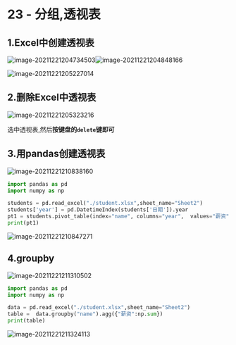 # 23 - 分组,透视表
##  1.Excel中创建透视表

![image-20211221204734503](https://markdown-1301532546.cos.ap-guangzhou.myqcloud.com/markdown/20211221211443.png)![image-20211221204848166](https://markdown-1301532546.cos.ap-guangzhou.myqcloud.com/markdown/20211221211447.png)

![image-20211221205227014](https://markdown-1301532546.cos.ap-guangzhou.myqcloud.com/markdown/20211221211449.png)

## 2.删除Excel中透视表

![image-20211221205323216](https://markdown-1301532546.cos.ap-guangzhou.myqcloud.com/markdown/20211221211451.png)

选中透视表,然后**按键盘的`delete`键即可**

## 3.用pandas创建透视表

![image-20211221210838160](https://markdown-1301532546.cos.ap-guangzhou.myqcloud.com/markdown/20211221211453.png)

```python
import pandas as pd
import numpy as np

students = pd.read_excel("./student.xlsx",sheet_name="Sheet2")
students['year'] = pd.DatetimeIndex(students['日期']).year
pt1 = students.pivot_table(index="name", columns="year",  values="薪资",aggfunc=np.sum)
print(pt1)
```

![image-20211221210847271](https://markdown-1301532546.cos.ap-guangzhou.myqcloud.com/markdown/20211221211455.png)

## 4.groupby

![image-20211221211310502](https://markdown-1301532546.cos.ap-guangzhou.myqcloud.com/markdown/20211221211457.png)

```python
import pandas as pd
import numpy as np

data = pd.read_excel("./student.xlsx",sheet_name="Sheet2")
table =  data.groupby("name").agg({"薪资":np.sum})
print(table)
```

![image-20211221211324113](https://markdown-1301532546.cos.ap-guangzhou.myqcloud.com/markdown/20211221211458.png)